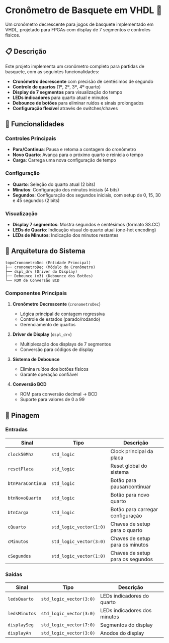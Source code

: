 # Cronômetro de Basquete em VHDL 🏀

Um cronômetro decrescente para jogos de basquete implementado em VHDL, projetado para FPGAs com display de 7 segmentos e controles físicos.

## 📋 Descrição

Este projeto implementa um cronômetro completo para partidas de basquete, com as seguintes funcionalidades:

- **Cronômetro decrescente** com precisão de centésimos de segundo
- **Controle de quartos** (1º, 2º, 3º, 4º quarto)
- **Display de 7 segmentos** para visualização do tempo
- **LEDs indicadores** para quarto atual e minutos
- **Debounce de botões** para eliminar ruídos e sinais prolongados 
- **Configuração flexível** através de switches/chaves

## 🎯 Funcionalidades

### Controles Principais
- **Para/Continua**: Pausa e retoma a contagem do cronômetro
- **Novo Quarto**: Avança para o próximo quarto e reinicia o tempo
- **Carga**: Carrega uma nova configuração de tempo

### Configuração
- **Quarto**: Seleção do quarto atual (2 bits)
- **Minutos**: Configuração dos minutos iniciais (4 bits)
- **Segundos**: Configuração dos segundos iniciais, com setup de 0, 15, 30 e 45 segundos (2 bits)

### Visualização
- **Display 7 segmentos**: Mostra segundos e centésimos (formato SS.CC)
- **LEDs de Quarto**: Indicação visual do quarto atual (one-hot encoding)
- **LEDs de Minutos**: Indicação dos minutos restantes

## 🔧 Arquitetura do Sistema

```
topoCronometroDec (Entidade Principal)
├── cronometroDec (Módulo do Cronômetro)
├── dspl_drv (Driver do Display)
├── Debounce (x3) (Debounce dos Botões)
└── ROM de Conversão BCD
```

### Componentes Principais

1. **Cronômetro Decrescente** (`cronometroDec`)
   - Lógica principal de contagem regressiva
   - Controle de estados (parado/rodando)
   - Gerenciamento de quartos

2. **Driver de Display** (`dspl_drv`)
   - Multiplexação dos displays de 7 segmentos
   - Conversão para códigos de display

3. **Sistema de Debounce**
   - Elimina ruídos dos botões físicos
   - Garante operação confiável

4. **Conversão BCD**
   - ROM para conversão decimal → BCD
   - Suporte para valores de 0 a 99

## 📌 Pinagem

### Entradas
| Sinal | Tipo | Descrição |
|-------|------|-----------|
| `clock50Mhz` | `std_logic` | Clock principal da placa |
| `resetPlaca` | `std_logic` | Reset global do sistema |
| `btnParaContinua` | `std_logic` | Botão para pausar/continuar |
| `btnNovoQuarto` | `std_logic` | Botão para novo quarto |
| `btnCarga` | `std_logic` | Botão para carregar configuração |
| `cQuarto` | `std_logic_vector(1:0)` | Chaves de setup para o quarto |
| `cMinutos` | `std_logic_vector(3:0)` | Chaves de setup para os minutos |
| `cSegundos` | `std_logic_vector(1:0)` | Chaves de setup para os segundos |

### Saídas
| Sinal | Tipo | Descrição |
|-------|------|-----------|
| `ledsQuarto` | `std_logic_vector(3:0)` | LEDs indicadores do quarto |
| `ledsMinutos` | `std_logic_vector(3:0)` | LEDs indicadores dos minutos |
| `displaySeg` | `std_logic_vector(7:0)` | Segmentos do display |
| `displayAn` | `std_logic_vector(3:0)` | Anodos do display |
